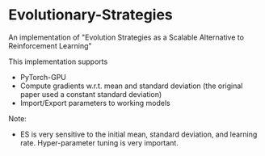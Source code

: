 # Evolutionary-Strategies
An implementation of "Evolution Strategies as a Scalable Alternative to Reinforcement Learning"

This implementation supports
- PyTorch-GPU
- Compute gradients w.r.t. mean and standard deviation (the original paper used a constant standard deviation)
- Import/Export parameters to working models

Note:
- ES is very sensitive to the initial mean, standard deviation, and learning rate. Hyper-parameter tuning is very important.
